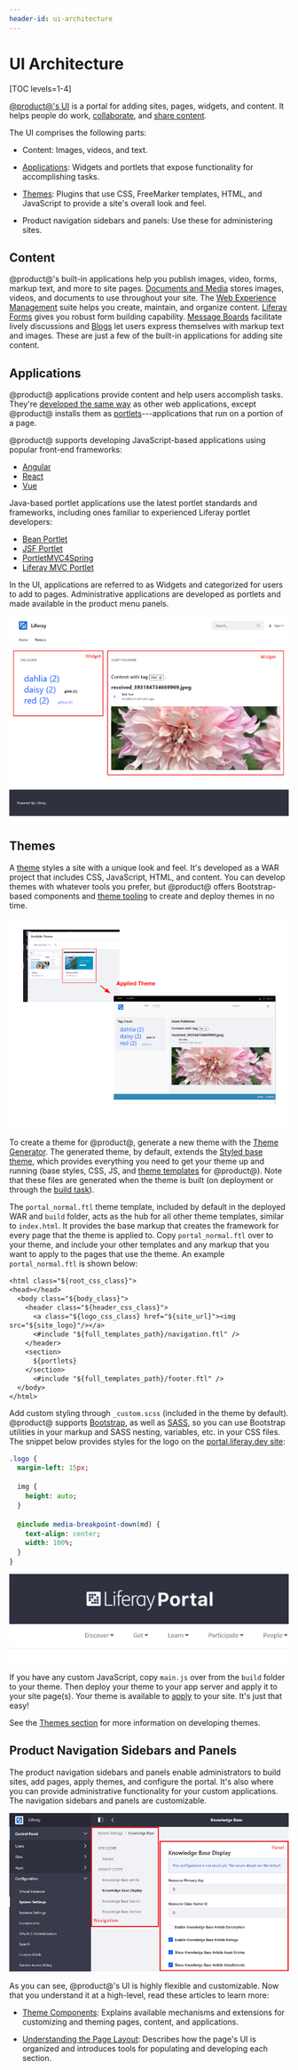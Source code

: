 ```yaml
---
header-id: ui-architecture
---
```


# UI Architecture

[TOC levels=1-4]

[@product@'s UI](/docs/7-2/user/-/knowledge_base/u/the-liferay-distinction) 
is a portal for adding sites, pages, widgets, and content. It helps 
people do work,
[collaborate](/docs/7-2/user/-/knowledge_base/u/collaboration), 
and
[share content](/docs/7-2/user/-/knowledge_base/u/web-experience-management). 

The UI comprises the following parts:

-   Content: Images, videos, and text. 

-   [Applications](/docs/7-2/appdev/-/knowledge_base/a/application-development): 
    Widgets and portlets that expose functionality for accomplishing tasks. 

-   [Themes](/docs/7-2/frameworks/-/knowledge_base/f/themes-introduction): 
    Plugins that use CSS, FreeMarker templates, HTML, and JavaScript to provide
    a site's overall look and feel.

-   Product navigation sidebars and panels: Use these for administering sites. 

## Content

@product@'s built-in applications help you publish images, video, forms, markup text, and more to site pages.
[Documents and Media](/docs/7-2/user/-/knowledge_base/u/managing-documents-and-media)
stores images, videos, and documents to use throughout your site. The
[Web Experience Management](/docs/7-2/user/-/knowledge_base/u/web-experience-management)
suite helps you create, maintain, and organize content.
[Liferay Forms](/docs/7-2/user/-/knowledge_base/u/forms)
gives you robust form building capability.
[Message Boards](/docs/7-2/user/-/knowledge_base/u/creating-forums-with-message-boards)
facilitate lively discussions and 
[Blogs](/docs/7-2/user/-/knowledge_base/u/publishing-blogs)
let users express themselves with markup text and images. These are just a few
of the built-in applications for adding site content. 

## Applications

@product@ applications provide content and help users accomplish tasks. They're 
[developed the same way](/7-2/appdev/-/knowledge_base/a/web-front-ends)
as other web applications, except @product@ installs them as
[portlets](/docs/7-2/frameworks/-/knowledge_base/f/portlets)---applications 
that run on a portion of a page. 

@product@ supports developing JavaScript-based applications using popular 
front-end frameworks:

-   [Angular](/docs/7-2/appdev/-/knowledge_base/a/developing-an-angular-application)
-   [React](/docs/7-2/appdev/-/knowledge_base/a/developing-a-react-application)
-   [Vue](/docs/7-2/appdev/-/knowledge_base/a/developing-a-vue-application)

Java-based portlet applications use the latest portlet standards and frameworks,
including ones familiar to experienced Liferay portlet developers:

-   [Bean Portlet](/docs/7-2/appdev/-/knowledge_base/a/bean-portlet)
-   [JSF Portlet](/docs/7-2/appdev/-/knowledge_base/a/jsf-portlet)
-   [PortletMVC4Spring](/docs/7-2/appdev/-/knowledge_base/a/portletmvc4spring)
-   [Liferay MVC Portlet](/docs/7-2/appdev/-/knowledge_base/a/liferay-mvc-portlet)

In the UI, applications are referred to as Widgets and categorized for users to
add to pages. Administrative applications are developed as portlets and made
available in the product menu panels. 

![Figure 4: Widget pages offer users functionality. Widgets are organized into a page template's rows and columns. This template has two columns: a smaller left column and larger right column. On this page, users select tags in the Tag Cloud widget and the matching tagged images show the Asset Publisher widget.](../../../images/architecture-ui-widgets.png)

## Themes

A
[theme](/docs/7-2/frameworks/-/knowledge_base/f/themes-introduction)
styles a site with a unique look and feel. It's developed as a WAR project that
includes CSS, JavaScript, HTML, and content. You can develop themes with
whatever tools you prefer, but @product@ offers Bootstrap-based components and
[theme tooling](/docs/7-2/frameworks/-/knowledge_base/f/developing-themes) 
to create and deploy themes in no time. 

![Figure 6: You can select an attractive theme and apply it to your site.](../../../images/architecture-ui-themes.png)

To create a theme for @product@, generate a new theme with the [Theme Generator](/docs/7-2/reference/-/knowledge_base/r/theme-generator). The generated theme, by default, extends the [Styled base theme](https://github.com/liferay/liferay-portal/tree/7.2.x/modules/apps/frontend-theme/frontend-theme-styled), 
which provides everything you need to get your theme up and running (base 
styles, CSS, JS, and [theme templates](/docs/7-2/customization/-/knowledge_base/c/theme-components#theme-templates-and-utilities) 
for @product@). Note that these files are generated when the theme is built (on 
deployment or through the [build task](https://portal.liferay.dev/docs/7-2/frameworks/-/knowledge_base/f/building-your-themes-files)).

The `portal_normal.ftl` theme template, included by default in the deployed WAR 
and `build` folder, acts as the hub for all other theme templates, similar to 
`index.html`. It provides the base markup that creates the framework for every 
page that the theme is applied to. Copy `portal_normal.ftl` over to your theme, 
and include your other templates and any markup that you want to apply to the 
pages that use the theme. An example `portal_normal.ftl` is shown below:

```markup
<html class="${root_css_class}">
<head></head>
  <body class="${body_class}">
    <header class="${header_css_class}">
      <a class="${logo_css_class} href="${site_url}"><img src="${site_logo}"/></a>
      <#include "${full_templates_path}/navigation.ftl" />
    </header>
    <section>
      ${portlets}
    </section>
      <#include "${full_templates_path}/footer.ftl" />
  </body>
</html>
```

Add custom styling through `_custom.scss` (included in the theme by default). 
@product@ supports [Bootstrap](https://getbootstrap.com/), as well as [SASS](https://sass-lang.com/), 
so you can use Bootstrap utilities in your markup and SASS nesting, variables, 
etc. in your CSS files. The snippet below provides styles for the logo on the 
[portal.liferay.dev site](https://portal.liferay.dev/):

```sass
.logo {
  margin-left: 15px;

  img {
    height: auto;
  }

  @include media-breakpoint-down(md) {
    text-align: center;
    width: 100%;
  }
}
```

![Figure 3: You can provide custom styling through the theme's `_custom.scss` file.](../../../images/architecture-ui-portal-dev-logo.png)

If you have any custom JavaScript, copy `main.js` over from the `build` folder 
to your theme. Then deploy your theme to your app server and apply it to your 
site page(s). 
Your theme is available to
[apply](/docs/7-2/frameworks/-/knowledge_base/f/deploying-and-applying-themes)
to your site. It's just that easy! 

See the [Themes section](/docs/7-2/frameworks/-/knowledge_base/f/themes-introduction) 
for more information on developing themes.

## Product Navigation Sidebars and Panels

The product navigation sidebars and panels enable administrators to build sites,
add pages, apply themes, and configure the portal. It's also where you can
provide administrative functionality for your custom applications. The
navigation sidebars and panels are customizable. 

![Figure 4: Liferay facilitates integrating custom administrative functionality through navigation menus and administrative applications.](../../../images/architecture-ui-menus-and-panel-app.png)

As you can see, @product@'s UI is highly flexible and customizable. Now that you
understand it at a high-level, read these articles to learn more: 

- [Theme Components](/docs/7-2/customization/-/knowledge_base/c/theme-components): 
  Explains available mechanisms and extensions for customizing and theming
  pages, content, and applications. 

- [Understanding the Page Layout](/docs/7-2/customization/-/knowledge_base/c/understanding-the-page-layout): 
  Describes how the page's UI is organized and introduces tools for populating
  and developing each section. 
